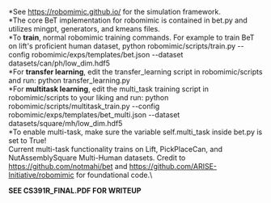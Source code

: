 *See https://robomimic.github.io/ for the simulation framework. \
*The core BeT implementation for robomimic is contained in bet.py and utilizes mingpt, generators, and kmeans files. \
*To **train**, normal robomimic training commands. For example to train BeT on lift's proficient human dataset, python robomimic/scripts/train.py --config robomimic/exps/templates/bet.json --dataset datasets/can/ph/low_dim.hdf5 \
*For **transfer learning**, edit the transfer_learning script in robomimic/scripts and run: python transfer_learning.py\
*For **multitask learning**, edit the multi_task training script in robomimic/scripts to your liking and run: python robomimic/scripts/multitask_train.py --config robomimic/exps/templates/bet_multi.json --dataset datasets/square/mh/low_dim.hdf5 \
*To enable multi-task, make sure the variable self.multi_task inside bet.py is set to True! \
Current multi-task functionality trains on Lift, PickPlaceCan, and NutAssemblySquare Multi-Human datasets. 
Credit to https://github.com/notmahi/bet and https://github.com/ARISE-Initiative/robomimic for foundational code.\\

**SEE CS391R_FINAL.PDF FOR WRITEUP**
